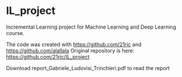 # IL_project
Incremental Learning project for Machine Learning and Deep Learning course.

The code was created with https://github.com/21ric and https://github.com/alallala
Original repository is here: https://github.com/21ric/IL_project

Download report_Gabriele_Ludovisi_Trinchieri.pdf to read the report

